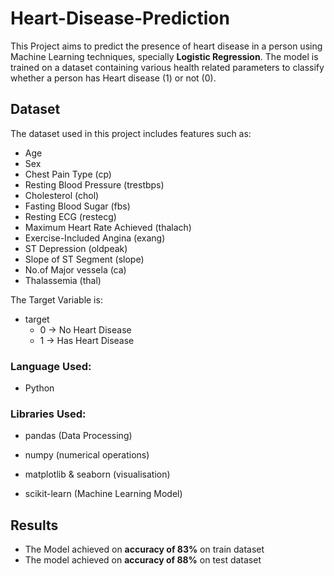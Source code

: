 # Heart-Disease-Prediction
This Project aims to predict the presence of heart disease in a person using Machine Learning techniques, specially **Logistic Regression**.
The model is trained on a dataset containing various health related parameters to classify whether a person has Heart disease (1) or not (0).

## Dataset
The dataset used in this project includes features such as:
- Age
- Sex
- Chest Pain Type (cp)
- Resting Blood Pressure (trestbps)
- Cholesterol (chol)
- Fasting Blood Sugar (fbs)
- Resting ECG (restecg)
- Maximum Heart Rate Achieved (thalach)
- Exercise-Included Angina (exang)
- ST Depression (oldpeak)
- Slope of ST Segment (slope)
- No.of Major vessela (ca)
- Thalassemia (thal)

The Target Variable is:
- target
  - 0 -> No Heart Disease
  - 1 -> Has Heart Disease
### Language Used:
 - Python
### Libraries Used:
 - pandas (Data Processing)
  
 - numpy (numerical operations)
  
 - matplotlib & seaborn (visualisation)
  
 - scikit-learn (Machine Learning Model)

## Results
  - The Model achieved on **accuracy of 83%** on train dataset
  - The model achieved on **accuracy of 88%** on test dataset
